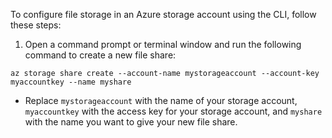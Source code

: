 To configure file storage in an Azure storage account using the CLI, follow these steps:
1. Open a command prompt or terminal window and run the following command to create a new file share:
```
az storage share create --account-name mystorageaccount --account-key myaccountkey --name myshare
```

* Replace `mystorageaccount` with the name of your storage account, `myaccountkey` with the access key for your storage account, and `myshare` with the name you want to give your new file share.
